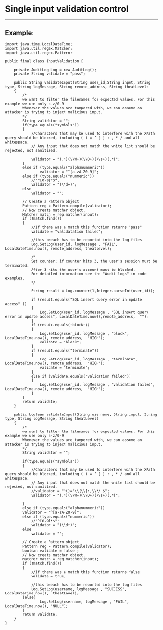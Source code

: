 # Single input validation control 
-------

## Example:


	import java.time.LocalDateTime;
	import java.util.regex.Matcher;
	import java.util.regex.Pattern;

	public final class InputValidation {
		
		private AuditLog Log = new AuditLog(); 
		private String validate = "pass"; 
		
		public String validateInput(String user_id,String input, String type, String logMessage, String remote_address, String theatLevel)
		{
			/*
			we want to filter the filenames for expected values. For this example we use only a-z/0-9
			Whenever the values are tampered with, we can assume an attacker is trying to inject malicious input.           
			*/
			String validator = "";
			if(type.equals("symbols"))
			{
				//Characters that may be used to interfere with the XPath query should be blocked, including ( ) = ‘ [ ] : , * / and all whitespace. 
				// Any input that does not match the white list should be rejected, not sanitized.
				
				validator = "(.*)(\\W+)(\\D+)(\\s+)(.*)";
			}
			else if (type.equals("alphanummeric"))		 
					validator = "^[a-zA-Z0-9]";
			else if (type.equals("nummeric"))
				//"^[0-9]*$";
				validator = "(\\d+)";
			else
				validator = "";

			// Create a Pattern object
			Pattern reg = Pattern.compile(validator);
			// Now create matcher object.
			Matcher match = reg.matcher(input);
			if (!match.find()) 
			{	
				//If there was a match this function returns "pass"
				validate = "validatation failed"; 
			
				//this breach has to be reported into the log files
				Log.SetLog(user_id, logMessage , "FAIL", LocalDateTime.now(), remote_address, theatLevel);
				
				/*
				Set counter; if counter hits 3, the user's session must be terminated.
				After 3 hits the user's account must be blocked.
				For detailed information see the "Audit logs" in code examples.
				*/
				
				String result = Log.counter(1,Integer.parseInt(user_id));
				
				if (result.equals("SQL insert query error in update access" ))
				{
					Log.SetLog(user_id, logMessage , "SQL insert query error in update access", LocalDateTime.now(),remote_address,  "");
				}
				if (result.equals("block"))
				{
					Log.SetLog(user_id, logMessage , "block", LocalDateTime.now(), remote_address,  "HIGH");
					validate = "block";
				}
				if (result.equals("terminate"))
				{
					Log.SetLog(user_id, logMessage , "terminate", LocalDateTime.now(), remote_address,  "HIGH");
					validate = "terminate";
				}
				else if (validate.equals("validation failed"))
				{
					Log.SetLog(user_id, logMessage , "validation failed", LocalDateTime.now(), remote_address,  "HIGH");
				}
			}		
			return validate;
		}	 
		
		public boolean validateInput(String username, String input, String type, String logMessage, String theatLevel)
		{
			/*
			we want to filter the filenames for expected values. For this example we use only a-z/0-9
			Whenever the values are tampered with, we can assume an attacker is trying to inject malicious input.           
			*/
			String validator = "";
			
			if(type.equals("symbols"))
			{
				//Characters that may be used to interfere with the XPath query should be blocked, including ( ) = ‘ [ ] : , * / and all whitespace. 
				// Any input that does not match the white list should be rejected, not sanitized.
				//validator = "^()='\\[\\]:,\\*/ $";
				validator = "(.*)(\\W+)(\\D+)(\\s+)(.*)";
				
			}
			else if (type.equals("alphanummeric"))		  
			validator = "^[a-zA-Z0-9]";
			else if (type.equals("nummeric"))
				//"^[0-9]*$";
				validator = "(\\d+)";
			else
				validator = "";

			// Create a Pattern object
			Pattern reg = Pattern.compile(validator);
			boolean validate = false ; 
			// Now create matcher object.
			Matcher match = reg.matcher(input);
			if (!match.find()) 
			{	
				//If there was a match this function returns false
				validate = true; 
			
				//this breach has to be reported into the log files
				Log.SetLog(username, logMessage , "SUCCESS", LocalDateTime.now(),  theatLevel);   
			}else{
					Log.SetLog(username, logMessage , "FAIL", LocalDateTime.now(), "NULL");
			}        
			return validate;
		}	 
	}

